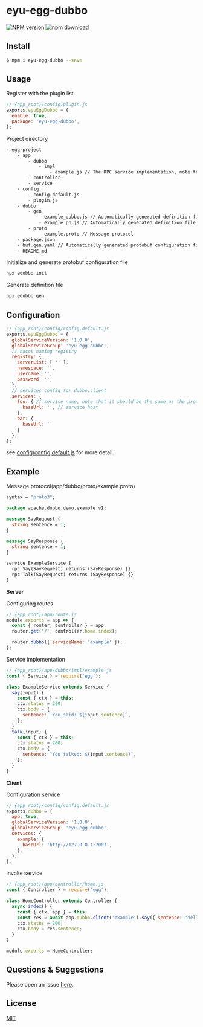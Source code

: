 # eyu-egg-dubbo

[![NPM version][npm-image]][npm-url]
[![npm download][download-image]][download-url]

[npm-image]: https://img.shields.io/npm/v/eyu-egg-dubbo.svg?style=flat-square
[npm-url]: https://npmjs.org/package/eyu-egg-dubbo
[download-image]: https://img.shields.io/npm/dm/eyu-egg-dubbo.svg?style=flat-square
[download-url]: https://npmjs.org/package/eyu-egg-dubbo

<!--
Description here.
-->

## Install

```bash
$ npm i eyu-egg-dubbo --save
```

## Usage

Register with the plugin list

```js
// {app_root}/config/plugin.js
exports.eyuEggDubbo = {
  enable: true,
  package: 'eyu-egg-dubbo',
};
```

Project directory

```bash
- egg-project
    - app
        - dubbo
            - impl
                - example.js // The RPC service implementation, note that it should be the same as the proto file name
        - controller
        - service
    - config
        - config.default.js
        - plugin.js
    - dubbo
        - gen
            - example_dubbo.js // Automatically generated definition file
            - example_pb.js // Automatically generated definition file
        - proto
            - example.proto // Message protocol
    - package.json
    - buf.gen.yaml // Automatically generated protobuf configuration file
    - README.md
```

Initialize and generate protobuf configuration file

```bash
npx edubbo init
```

Generate definition file

```bash
npx edubbo gen
```

## Configuration

```js
// {app_root}/config/config.default.js
exports.eyuEggDubbo = {
  globalServiceVersion: '1.0.0',
  globalServiceGroup: 'eyu-egg-dubbo',
  // nacos naming registry
  registry: {
    serverList: [ '' ],
    namespace: '',
    username: '',
    password: '',
  },
  // services config for dubbo.client
  services: {
    foo: { // service name, note that it should be the same as the proto file name
      baseUrl: '', // service host
    },
    bar: {
      baseUrl: ''
    }
  },
};
```

see [config/config.default.js](config/config.default.js) for more detail.

## Example

Message protocol(app/dubbo/proto/example.proto)

```proto
syntax = "proto3";

package apache.dubbo.demo.example.v1;

message SayRequest {
  string sentence = 1;
}

message SayResponse {
  string sentence = 1;
}

service ExampleService {
  rpc Say(SayRequest) returns (SayResponse) {}
  rpc Talk(SayRequest) returns (SayResponse) {}
}
```

**Server**

Configuring routes

```js
// {app_root}/app/route.js
module.exports = app => {
  const { router, controller } = app;
  router.get('/', controller.home.index);

  router.dubbo({ serviceName: 'example' });
};
```

Service implementation

```js
// {app_root}/app/dubbo/impl/example.js
const { Service } = require('egg');

class ExampleService extends Service {
  say(input) {
    const { ctx } = this;
    ctx.status = 200;
    ctx.body = {
      sentence: `You said: ${input.sentence}`,
    };
  }
  talk(input) {
    const { ctx } = this;
    ctx.status = 200;
    ctx.body = {
      sentence: `You talked: ${input.sentence}`,
    };
  }
}
```

**Client**

Configuration service

```js
// {app_root}/config/config.default.js
exports.dubbo = {
  app: true,
  globalServiceVersion: '1.0.0',
  globalServiceGroup: 'eyu-egg-dubbo',
  services: {
    example: {
      baseUrl: 'http://127.0.0.1:7001',
    },
  },
};
```

Invoke service

```js
// {app_root}/app/controller/home.js
const { Controller } = require('egg');

class HomeController extends Controller {
  async index() {
    const { ctx, app } = this;
    const res = await app.dubbo.client('example').say({ sentence: 'hello' });
    ctx.status = 200;
    ctx.body = res.sentence;
  }
}

module.exports = HomeController;
```

## Questions & Suggestions

Please open an issue [here](https://github.com/NoahAdams-c/eyu-egg-dubbo/issues).

## License

[MIT](LICENSE)
